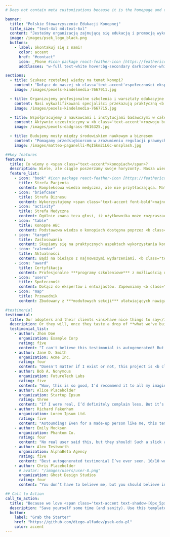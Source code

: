 ```yaml
---
# Does not contain meta customizations because it is the homepage and config is already set in the config file

banner:
  title: "Polskie Stowarzyszenie Edukacji Konopnej"
  title_size: "text-4xl md:text-6xl"
  content: "Jesteśmy organizacją zajmującą się edukacją i promocją wykorzystania konopi w różnych gałęziach życia i gospodarki."
  image: /images/psek_logo_black.png
  buttons:
    - label: Skontakuj się z nami!
      color: accent
      href: "#contact"
      icon: _Phone #icon package react-feather-icon [https://feathericons.com/]
      addClasses: "w-full text-white hover:bg-secondary dark:border-white/10 dark:border"

sections:
  - title: Szukasz rzetelnej wiedzy na temat konopi?
    content: "Dołącz do naszej <b class='text-accent'>społeczności ekspertów i entuzjastów</b>, gdzie dzielimy się sprawdzoną wiedzą i najnowszymi badaniami naukowymi w dziedzinie konopi. Nasze materiały edukacyjne są tworzone we współpracy z czołowymi specjalistami z zakresu <b class='text-accent'>botaniki, medycyny i technologii upraw.</b>"
    image: /images/pexels-kindelmedia-7667911.jpg

  - title: Organizujemy profesjonalne szkolenia i warsztaty edukacyjne
    content: Nasi wykwalifikowani specjaliści przekazują praktyczną <b class='text-accent'>wiedzę o uprawie, przetwórstwie i zastosowaniu</b> konopi w różnych gałęziach przemysłu. Każdy uczestnik otrzymuje certyfikat potwierdzający zdobyte kompetencje oraz dostęp do zamkniętej grupy mentorskiej.
    image: /images/pexels-kindelmedia-7667715.jpg

  - title: Współpracujemy z naukowcami i instytucjami badawczymi w całej Polsce
    content: Aktywnie uczestniczymy w <b class='text-accent'>rozwoju branży konopnej</b> poprzez inicjowanie projektów badawczych i wspieranie innowacji. Regularnie publikujemy raporty i analizy rynkowe, które pomagają w podejmowaniu świadomych decyzji biznesowych.
    image: /images/pexels-dadgrass-9616325.jpg

  - title: Budujemy mosty między środowiskiem naukowym a biznesem
    content: "Pomagamy przedsiębiorcom w zrozumieniu regulacji prawnych i <b class='text-accent'>wspieramy rozwój odpowiedzialnego rynku produktów konopnych.</b> Organizujemy networking i wydarzenia branżowe, które łączą naukowców, przedsiębiorców oraz inwestorów zainteresowanych sektorem konopnym."
    image: /images/matteo-paganelli-MqISkm2iLGc-unsplash.jpg

##key features
features:
  title: Co wiemy o <span class="text-accent">konopiach</span>?
  description: Wiele, ale ciągle poszerzamy swoje horyzonty. Nasza wiedza i doświadczenie pomogą Ci zrozumieć oraz wykorzystać potencjał tej wyjątkowej rośliny w wielu dziedzinach życia, zarówno prywatnie jak i biznesowo.
  feature_list:
    - icon: "book" #icon package react-feather-icon [https://feathericons.com/]
      title: Strefa Pacjenta
      content: Kompleksowa wiedza medyczna, ale nie przytłaczająca. Materiały dostosowane do Twoich potrzeb.
    - icon: "briefcase"
      title: Strefa Biznesu
      content: Wykorzystujemy <span class="text-accent font-bold">najnowsze dane rynkowe</span> i <span class="text-accent font-bold">analizy branżowe</span> dla rozwoju Twojego biznesu.
    - icon: "activity"
      title: Strefa Medyczna
      content: Ogólnie znana teza głosi, iż użytkownika może rozpraszać zrozumiała zawartość strony, kiedy ten chce zobaczyć sam jej wygląd
    - icon: "table"
      title: Konopne ABC
      content: Podstawowa wiedza o konopiach dostępna poprzez <b class="text-text">intuicyjny system nauki</b>, zawsze pod ręką.
    - icon: "target"
      title: Zastosowania
      content: Skupiamy się na praktycznych aspektach wykorzystania konopi. Od <span class="text-shadow-sm shadow-surface-contrast">włókna po kwiat</span>.
    - icon: "calendar"
      title: Aktualności
      content: Bądź na bieżąco z najnowszymi wydarzeniami. <b class="text-text">Systematyczne aktualizacje</b> ze świata konopi.
    - icon: "award"
      title: Certyfikacja
      content: Profesjonalne ***programy szkoleniowe*** z możliwością uzyskania branżowych certyfikatów.
    - icon: "users"
      title: Społeczność
      content: Dołącz do ekspertów i entuzjastów. Zapewniamy <b class="text-text">wsparcie mentorskie</b> na każdym etapie.
    - icon: "map"
      title: Przewodnik
      content: Zbudowany z ***modułowych sekcji*** ułatwiających nawigację po świecie konopi włóknistych i medycznych.

#testimonial
testimonial:
  title: Our adopters and their clients <ins>have nice things to say</ins> about us
  description: Or they will, once they taste a drop of **what we've built**
  testimonial_list:
    - author: Jhon Doe
      organization: Example Corp
      rating: five
      content: "I can't believe this testimonial is autogenerated! But hey, I’d still give it <b class='text-accent'>five stars</b>!"
    - author: Jane D. Smith
      organization: Acme Inc.
      rating: four
      content: "Doesn't matter if I exist or not, this project is <b class='text-accent'>truly fantastic</b>. Highly recommend!"
    - author: Bob A. Nonymous
      organization: FutureTech Labs
      rating: five
      content: "Wow, this is so good, I’d recommend it to all my imaginary friends."
    - author: Alice Placeholder
      organization: Startup Ipsum
      rating: three
      content: "If I were real, I’d definitely complain less. But it’s still pretty good!"
    - author: Richard Fakenham
      organization: Lorem Ipsum Ltd.
      rating: five
      content: "Astounding! Even for a made-up person like me, this template <b class='text-accent'>exceeds expectations</b>."
    - author: Emily Mockson
      organization: Phantom Co.
      rating: four
      content: "No real user said this, but they should! Such a slick and modern experience."
    - author: Alex Testworth
      organization: AlphaBeta Agency
      rating: five
      content: "Best autogenerated testimonial I’ve ever seen. 10/10 would fake it again."
    - author: Chris Placeholder
      # avatar: "/images/users/user-8.png"
      organization: Ghost Design Studios
      rating: four
      content: "You don’t have to believe me, but you should believe in this product!"

## Call to Action
call_to_action:
  title: "Because we love <span class='text-accent text-shadow-[0px_5px_15px]' >Astro</span> and <span class='text-[#38bdf8] text-shadow-[0px_5px_15px]'>Tailwind</span>."
  description: "Save yourself some time (and sanity). Use this template and act like you planned everything from scratch. We won't tell. **Just be sure to leave a star, please.**"
  button:
    label: "Grab the Starter"
    href: "https://github.com/diego-alfadev/psek-edu-pl"
    color: accent
---
```

